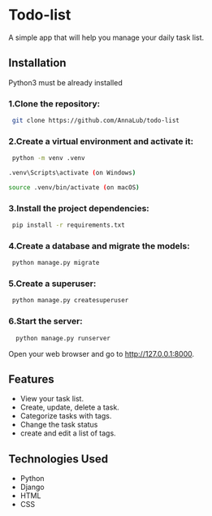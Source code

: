 ﻿# Todo-list
A simple app that will help you manage your daily task list.

## Installation
Python3 must be already installed

### 1.Clone the repository:
```bash
 git clone https://github.com/AnnaLub/todo-list 
 ```

### 2.Create a virtual environment and activate it:
```bash
 python -m venv .venv
 ```
```bash
.venv\Scripts\activate (on Windows)
```
```bash
source .venv/bin/activate (on macOS)
 ```

### 3.Install the project dependencies:
```bash
 pip install -r requirements.txt
 ```

### 4.Create a database and migrate the models:
``` bash
 python manage.py migrate 
 ```

### 5.Create a superuser:
```bash
 python manage.py createsuperuser
  ```

### 6.Start the server:
```bash
  python manage.py runserver
  ```

 Open your web browser and go to
http://127.0.0.1:8000.

## Features
* View your task list.
* Create, update, delete a task.
* Categorize tasks with tags.
* Change the task status
* create and edit a list of tags.


## Technologies Used
* Python
* Django
* HTML
* CSS